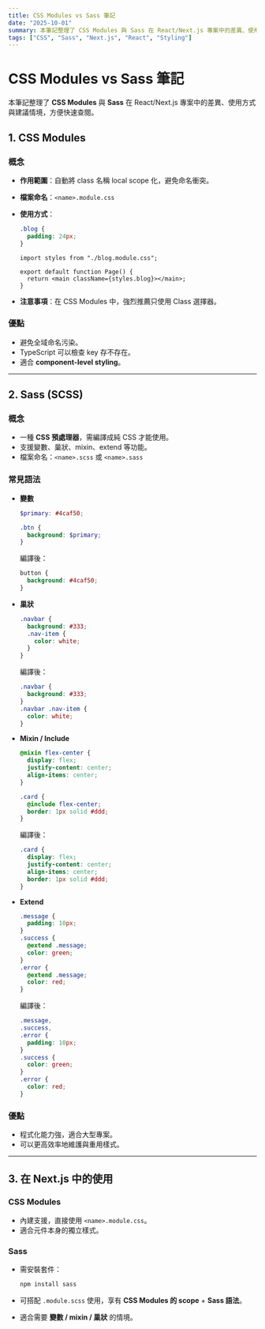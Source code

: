 ```yaml
---
title: CSS Modules vs Sass 筆記
date: "2025-10-01"
summary: 本筆記整理了 CSS Modules 與 Sass 在 React/Next.js 專案中的差異、使用方式與建議情境，方便快速查閱。
tags: ["CSS", "Sass", "Next.js", "React", "Styling"]
---
```


# CSS Modules vs Sass 筆記

本筆記整理了 **CSS Modules** 與 **Sass** 在 React/Next.js 專案中的差異、使用方式與建議情境，方便快速查閱。

## 1. CSS Modules

### 概念

- **作用範圍**：自動將 class 名稱 local scope 化，避免命名衝突。
- **檔案命名**：`<name>.module.css`
- **使用方式**：

  ```css
  .blog {
    padding: 24px;
  }
  ```

  ```tsx
  import styles from "./blog.module.css";

  export default function Page() {
    return <main className={styles.blog}></main>;
  }
  ```

- **注意事項**：在 CSS Modules 中，強烈推薦只使用 Class 選擇器。

### 優點

- 避免全域命名污染。
- TypeScript 可以檢查 key 存不存在。
- 適合 **component-level styling**。

---

## 2. Sass (SCSS)

### 概念

- 一種 **CSS 預處理器**，需編譯成純 CSS 才能使用。
- 支援變數、巢狀、mixin、extend 等功能。
- 檔案命名：`<name>.scss` 或 `<name>.sass`

### 常見語法

- **變數**

  ```scss
  $primary: #4caf50;

  .btn {
    background: $primary;
  }
  ```

  編譯後：

  ```css
  button {
    background: #4caf50;
  }
  ```

- **巢狀**

  ```scss
  .navbar {
    background: #333;
    .nav-item {
      color: white;
    }
  }
  ```

  編譯後：

  ```css
  .navbar {
    background: #333;
  }
  .navbar .nav-item {
    color: white;
  }
  ```

- **Mixin / Include**

  ```scss
  @mixin flex-center {
    display: flex;
    justify-content: center;
    align-items: center;
  }

  .card {
    @include flex-center;
    border: 1px solid #ddd;
  }
  ```

  編譯後：

  ```css
  .card {
    display: flex;
    justify-content: center;
    align-items: center;
    border: 1px solid #ddd;
  }
  ```

- **Extend**

  ```scss
  .message {
    padding: 10px;
  }
  .success {
    @extend .message;
    color: green;
  }
  .error {
    @extend .message;
    color: red;
  }
  ```

  編譯後：

  ```css
  .message,
  .success,
  .error {
    padding: 10px;
  }
  .success {
    color: green;
  }
  .error {
    color: red;
  }
  ```

### 優點

- 程式化能力強，適合大型專案。
- 可以更高效率地維護與重用樣式。

---

## 3. 在 Next.js 中的使用

### CSS Modules

- 內建支援，直接使用 `<name>.module.css`。
- 適合元件本身的獨立樣式。

### Sass

- 需安裝套件：

  ```bash
  npm install sass
  ```

- 可搭配 `.module.scss` 使用，享有 **CSS Modules 的 scope** + **Sass 語法**。
- 適合需要 **變數 / mixin / 巢狀** 的情境。
